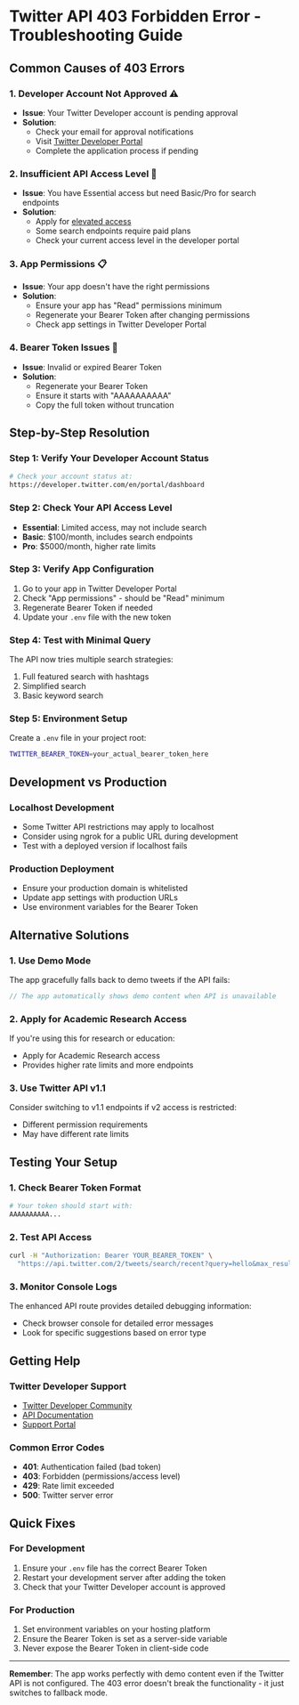 # Twitter API 403 Forbidden Error - Troubleshooting Guide

## Common Causes of 403 Errors

### 1. **Developer Account Not Approved** ⚠️
- **Issue**: Your Twitter Developer account is pending approval
- **Solution**: 
  - Check your email for approval notifications
  - Visit [Twitter Developer Portal](https://developer.twitter.com/en/portal/dashboard)
  - Complete the application process if pending

### 2. **Insufficient API Access Level** 🔑
- **Issue**: You have Essential access but need Basic/Pro for search endpoints
- **Solution**:
  - Apply for [elevated access](https://developer.twitter.com/en/portal/products/elevated)
  - Some search endpoints require paid plans
  - Check your current access level in the developer portal

### 3. **App Permissions** 📋
- **Issue**: Your app doesn't have the right permissions
- **Solution**:
  - Ensure your app has "Read" permissions minimum
  - Regenerate your Bearer Token after changing permissions
  - Check app settings in Twitter Developer Portal

### 4. **Bearer Token Issues** 🔐
- **Issue**: Invalid or expired Bearer Token
- **Solution**:
  - Regenerate your Bearer Token
  - Ensure it starts with "AAAAAAAAAA"
  - Copy the full token without truncation

## Step-by-Step Resolution

### Step 1: Verify Your Developer Account Status
```bash
# Check your account status at:
https://developer.twitter.com/en/portal/dashboard
```

### Step 2: Check Your API Access Level
- **Essential**: Limited access, may not include search
- **Basic**: $100/month, includes search endpoints
- **Pro**: $5000/month, higher rate limits

### Step 3: Verify App Configuration
1. Go to your app in Twitter Developer Portal
2. Check "App permissions" - should be "Read" minimum
3. Regenerate Bearer Token if needed
4. Update your `.env` file with the new token

### Step 4: Test with Minimal Query
The API now tries multiple search strategies:
1. Full featured search with hashtags
2. Simplified search
3. Basic keyword search

### Step 5: Environment Setup
Create a `.env` file in your project root:
```bash
TWITTER_BEARER_TOKEN=your_actual_bearer_token_here
```

## Development vs Production

### Localhost Development
- Some Twitter API restrictions may apply to localhost
- Consider using ngrok for a public URL during development
- Test with a deployed version if localhost fails

### Production Deployment
- Ensure your production domain is whitelisted
- Update app settings with production URLs
- Use environment variables for the Bearer Token

## Alternative Solutions

### 1. **Use Demo Mode**
The app gracefully falls back to demo tweets if the API fails:
```typescript
// The app automatically shows demo content when API is unavailable
```

### 2. **Apply for Academic Research Access**
If you're using this for research or education:
- Apply for Academic Research access
- Provides higher rate limits and more endpoints

### 3. **Use Twitter API v1.1**
Consider switching to v1.1 endpoints if v2 access is restricted:
- Different permission requirements
- May have different rate limits

## Testing Your Setup

### 1. Check Bearer Token Format
```bash
# Your token should start with:
AAAAAAAAAA...
```

### 2. Test API Access
```bash
curl -H "Authorization: Bearer YOUR_BEARER_TOKEN" \
  "https://api.twitter.com/2/tweets/search/recent?query=hello&max_results=10"
```

### 3. Monitor Console Logs
The enhanced API route provides detailed debugging information:
- Check browser console for detailed error messages
- Look for specific suggestions based on error type

## Getting Help

### Twitter Developer Support
- [Twitter Developer Community](https://twittercommunity.com/)
- [API Documentation](https://developer.twitter.com/en/docs/twitter-api)
- [Support Portal](https://developer.twitter.com/en/support)

### Common Error Codes
- **401**: Authentication failed (bad token)
- **403**: Forbidden (permissions/access level)
- **429**: Rate limit exceeded
- **500**: Twitter server error

## Quick Fixes

### For Development
1. Ensure your `.env` file has the correct Bearer Token
2. Restart your development server after adding the token
3. Check that your Twitter Developer account is approved

### For Production
1. Set environment variables on your hosting platform
2. Ensure the Bearer Token is set as a server-side variable
3. Never expose the Bearer Token in client-side code

---

**Remember**: The app works perfectly with demo content even if the Twitter API is not configured. The 403 error doesn't break the functionality - it just switches to fallback mode.
